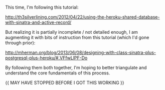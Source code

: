 This time, I'm following this tutorial:

http://th3silverlining.com/2012/04/22/using-the-heroku-shared-database-with-sinatra-and-active-record/

But realizing it is partially incomplete / not detailed enough, I am augmenting it with bits of instruction from this tutorial (which I'd gone through prior):

http://mherman.org/blog/2013/06/08/designing-with-class-sinatra-plus-postgresql-plus-heroku/#.VFfwLlPF-Do

By following them both together, I'm hoping to better triangulate and understand the core fundamentals of this process.

{{ MAY HAVE STOPPED BEFORE I GOT THIS WORKING }}